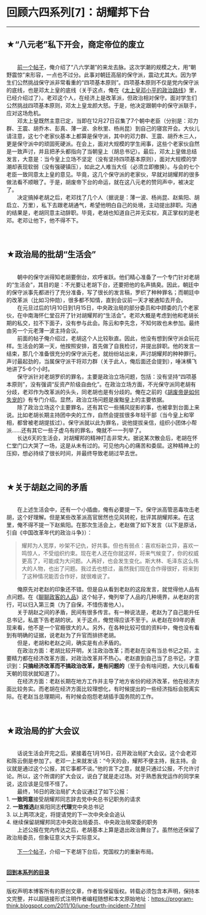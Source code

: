 # 回顾六四系列[7]：胡耀邦下台 

-----

<div class="post-body entry-content">
<h2>★“八元老”私下开会，商定帝位的废立</h2><br/>
　　<a href="../../2011/09/june-fourth-incident-6.md">前一个帖子</a>，俺介绍了“八六学潮”的来龙去脉。这次学潮的规模之大，用“朝野震惊”来形容，一点也不过分。此事对朝廷高层的保守派，震动尤其大。因为学生们公然挑战保守派非常看重的“四项基本原则”。四项基本原则不仅是党内保守派的底线，也是邓太上皇的底线（关于这点，俺在《<a href="../../2011/07/june-fourth-incident-3.md">太上皇邓小平的政治路线</a>》里，已经介绍过了）。老邓这个人，在经济上是改革派，但政治相对保守。面对学生们公然挑战四项基本原则，邓太上皇龙颜大怒。于是，他决定跟朝中的保守派联手，应对这场危机。<a name="more"></a><br/>
　　邓太上皇既然主意已定，当即在12月27日召集了7个朝中老臣（分别是：邓力群、王震、胡乔木、彭真、薄一波、余秋里、杨尚昆）到自己的寝宫开会。大伙儿请注意，这七个老家伙基本上都算是保守派，其中的邓力群、王震、胡乔木三人，更是保守派中的顽固死硬派。在会上，面对大规模的学生闹事，这些个老家伙自然是一致声讨，并且把矛头都指向了当朝皇上（胡总书记）。最后，邓太上皇做总结发言，大意是：当今皇上立场不坚定（没有坚持四项基本原则），面对大规模的学潮却表现软弱（没有强硬镇压），如此之人难当大任（必须立即撤换）。与会的七个老臣一致同意太上皇的意见。毕竟，这几个保守派的老家伙，早就对胡耀邦的很多做法看不顺眼了。于是，胡废帝下台的命运，就在这八元老的赞同声中，被决定了。<br/>
　　决定搞掉老胡之后，老邓找了几个人（据说是：薄一波、杨尚昆、赵紫阳、胡启立、万里），私下去跟老胡通气，希望他明白自己的处境，主动提出辞职。沟通的结果是，老胡同意主动辞职。毕竟，老胡也知道自己并无实权，真正掌权的是老邓。老邓让他下，他不得不下。<br/>
<br/>
<br/>
<h2>★政治局的批胡“生活会”</h2><br/>
　　朝中的保守派得知老胡要倒台，欢呼雀跃。他们精心准备了一个专门针对老胡的“生活会”，其目的是：不光要让老胡下台，还要把他的名声搞臭。因此，朝廷中的保守派事先都进行了充分准备，写了很长的发言稿，罗织了种种罪名；而朝廷中的改革派（比如习仲勋），很多都不知情，直到会议前一天才被通知去开会。<br/>
　　在元旦过后的1月10日到1月15日，中央政治局的部分委员和中顾委的几个老家伙，在中南海怀仁堂召开了针对胡耀邦的“生活会”。老邓大概是考虑到他和老胡长期的私交，拉不下面子，没有参与此会。陈云和李先念，不知何故也未参加。最终由另一个元老薄一波主持会议。<br/>
　　前面的帖子俺介绍过，老胡这个人比较耿直。因此，他没有想到保守派会玩花样。生活会的第一天，他按照安排，首先做了自我检讨，并提出辞职。他的发言一结束，那几个准备很充分的保守派元老，就纷纷站出来，声讨胡耀邦的种种罪行。声讨最起劲的，当属保守派干将邓力群（关于此人，俺后面还会提到），唾沫横飞地讲了5-6个小时。<br/>
　　保守派针对老胡罗织的罪名，主要是政治立场问题，包括：没有坚持“四项基本原则”，没有强调“反资产阶级自由化”。在政治立场方面，不光保守派同老胡有分歧，老邓作为改革派的头头，同老胡也是有分歧的。俺在之前的《<a href="../../2011/08/june-fourth-incident-5.md">胡废帝是如何失宠的</a>》有专门介绍。显然，政治立场问题是废黜皇上的主要依据。<br/>
　　除了政治立场这个主要罪名，还有其它一些捕风捉影的事，也被拿到台面上来说。比如老胡长期主持团中央的工作，自然会提拔很多年轻干部（当今皇上和宰相，都曾被老胡提拔过）。保守派就以此为罪名，说他提拔亲信，组织小团体小帮派……还有其它一些子虚乌有的罪名，俺就不一一列举了。<br/>
　　长达6天的生活会，对胡耀邦的精神打击非常大。据说某次散会后，老胡在怀仁堂门口大哭了一场，这是从未有过的。可见他内心的痛苦和委屈。这种精神上的压抑，想必持续了很长时间，并最终导致老胡过早去世。<br/>
<br/>
<br/>
<h2>★关于胡赵之间的矛盾</h2><br/>
　　在上述生活会中，还有一个小插曲，俺有必要提一下。保守派高管恶毒攻击老胡，这个好理解。但是某些改革派高官居然也见风转舵，批评其胡耀邦来。在这里，俺不得不提一下赵紫阳。在那次生活会上，老赵做了如下发言（以下是原话，引自《中国改革年代的政治斗争》）：<br/>
<blockquote>耀邦为人宽厚，吵架不记仇，好共事。但也有弱点：喜欢标新立异，喜欢一鸣惊人，不受组织约束。现在老人还在你就这样，将来气候变了，你的权威更高了，可能成为大问题。人再好，也会发生变化。斯大林、毛泽东这么伟大的人物，也出了问题。我过去也想过，虽然我们现在合作得很好，将来到了这种情况能否合作好，就很难说了。</blockquote>　　俺原先对老赵的印象还不错。但是自从看到老赵的这段发言，就觉得他人品有点问题。在《<a href="../../2011/06/politician-integrity.md">聊聊政客的人品</a>》这个帖子，俺列举了人品的几种境界，从老赵的言行，可以归入第三类（为了自保，不惜伤害他人）。<br/>
　　关于胡赵之间的矛盾，民间有很多传言。有一种说法是，老赵为了自己能升任总书记，私底下告老胡的状。关于这点，俺觉得应该不至于。从老赵在89年的表现来看，他不是一个官瘾很大的人。另外，在各种比较可信的资料中，俺也没有看到有明确的证据，说老赵为了升官而排挤老胡。<br/>
　　但是，老胡和老赵之间，确实是有点矛盾的。<br/>
　　在政治方面：老胡比较开明，关注政治改革；而老赵在没有当总书记之前，主要精力都在经济改革方面，对政治改革并不热心。老赵直到自己当了总书记，才意识到：<b>只搞经济改革而不搞政治改革，是有问题的</b>（至于会有啥问题，大伙儿看看天朝的现状就知道了）。<br/>
　　在经济方面：老赵长期在地方工作并主导了地方省份的经济改革，他在经济方面比较务实。而老胡在经济方面比较理想化，有时候提出的一些经济指标会脱离实际。在老赵当总理期间，有时候会抱怨老胡插手国务院的工作。<br/>
<br/>
<br/>
<h2>★政治局的扩大会议</h2><br/>
　　话说生活会开完之后。紧接着在1月16日，召开政治局扩大会议。这个会老邓和陈云倒是参加了。老邓一上来就发话：<q>今天的会，耀邦不便主持，我主持。会议就是通过这个公报，其它事都不谈。</q>他的言下之意，就是只通过公报，不允许讨论。所以，这个所谓的扩大会议，说白了就是走过场。对于熟悉我党运作的同学来说，这应该是见怪不怪了。<br/>
　　最终，16日的政治局扩大会议通过了如下公报：<br/>
1. <b>一致同意</b>接受胡耀邦同志辞去党中央总书记职务的请求<br/>
2. <b>一致推选</b>赵紫阳同志<b>代理</b>党中央总书记<br/>
3. 以上两项决定，将提请党的下一次中央全会追认<br/>
4. 继续保留胡耀邦同志中央政治局委员、中央政治局常委的职务<br/>
　　上述公报在党内传达之后，老胡基本上算是退出政治舞台了。虽然他还保留了政治局委员，但象征意义大于实际意义。<br/>
<br/>
　　<a href="../../2011/10/june-fourth-incident-8.md">下一个帖子</a>，介绍一下老胡下台后，党国权力的重新布局。<br/>
<br/>
<br/>
<a href="../../2011/06/june-fourth-incident-0.md"><b>回到本系列的目录</b></a>
</div>


------------------------------------------------

版权声明本博客所有的原创文章，作者皆保留版权。转载必须包含本声明，保持本文完整，并以超链接形式注明作者编程随想和本文原始地址：https://program-think.blogspot.com/2011/10/june-fourth-incident-7.html

